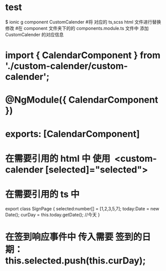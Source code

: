 # test
$ ionic g component CustomCalender
#将 对应的 ts,scss html 文件进行替换修改
#在 component 文件夹下的的 components.module.ts 文件中 添加 CustomCalender 的对应信息
# import { CalendarComponent } from './custom-calender/custom-calender';
# @NgModule({ CalendarComponent })
# exports: [CalendarComponent]
# 在需要引用的 html 中 使用  <custom-calender [selected]="selected">
# 在需要引用的 ts 中
export class SignPage {
selected:number[] = [1,2,3,5,7];
today:Date = new Date(); 
curDay = this.today.getDate(); //今天
}

# 在签到响应事件中 传入需要 签到的日期：  this.selected.push(this.curDay);

